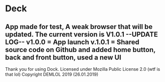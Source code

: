 # Deck
App made for test, A weak browser that will be updated.
The current version is V1.0.1
--UPDATE LOG--
v1.0.0 = App launch
v.1.0.1 = Shared source code on Github and added home button, back and front button, used a new UI
--------------
Thank you for using Dock.
Licensed under Mozilla Public License 2.0 (wtf is that lol)
Copyright DEMLOL 2019 (26.01.2019)

